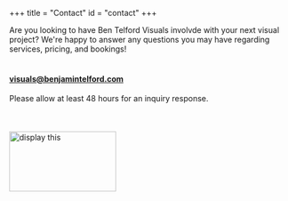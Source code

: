 +++
title = "Contact"
id = "contact"
+++

Are you looking to have Ben Telford Visuals involvde with your next visual project? 
We're happy to answer any questions you may have regarding services, pricing, and bookings!
<br>
<br>
####  visuals@benjamintelford.com
Please allow at least 48 hours for an inquiry response.
<br>
<br>
<br>
<br>
<img src="https://i.ytimg.com/vi/Od12YAbMLmQ/hqdefault.jpg?sqp=-oaymwEZCPYBEIoBSFXyq4qpAwsIARUAAIhCGAFwAQ==&rs=AOn4CLADz0g6RLdSfb_CBsCwzr7FyKVmBA" alt="display this" width=192 height=108>
